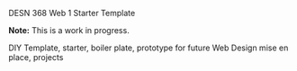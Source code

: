 DESN 368 Web 1 Starter Template 

**Note:** This is a work in progress. 

<blockquote> 

</blockquote>

DIY Template, starter, boiler plate, prototype for future Web Design mise en place, projects

